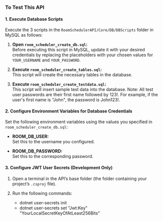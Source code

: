 ### To Test This API

#### 1. Execute Database Scripts

Execute the 3 scripts in the `RoomSchedulerAPI/Core/DB/DBScripts` folder in MySQL as follows:

1. **Open `room_scheduler_create_db.sql`:**  
   Before executing this script in MySQL, update it with your desired credentials by replacing the placeholders with your chosen values for `YOUR_USERNAME` and `YOUR_PASSWORD`.

2. **Execute `room_scheduler_create_tables.sql`:**  
   This script will create the necessary tables in the database.

3. **Execute `room_scheduler_create_testdata.sql`:**  
   This script will insert sample test data into the database.
   Note: All test user passwords are their first name followed by 123!.
   For example, if the user's first name is "John", the password is John123!.

#### 2. Configure Environment Variables for Database Credentials

Set the following environment variables using the values you specified in `room_scheduler_create_db.sql`:

- **ROOM_DB_USER:**  
  Set this to the username you configured.

- **ROOM_DB_PASSWORD:**  
  Set this to the corresponding password.

#### 3. Configure JWT User Secrets (Development Only)

1. Open a terminal in the API’s base folder (the folder containing your project’s `.csproj` file).

2. Run the following commands:

   - dotnet user-secrets init
   - dotnet user-secrets set "Jwt:Key" "YourLocalSecretKeyOfAtLeast256Bits"
